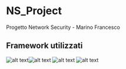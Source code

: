 # NS_Project
Progetto Network Security - Marino Francesco

## Framework utilizzati
![alt text](https://cdn.iconscout.com/icon/free/png-256/docker-2752207-2285024.png)![alt text](https://upload.wikimedia.org/wikipedia/commons/thumb/9/9a/Visual_Studio_Code_1.35_icon.svg/2048px-Visual_Studio_Code_1.35_icon.svg.png)
![alt text](https://upload.wikimedia.org/wikipedia/commons/thumb/c/c3/Python-logo-notext.svg/800px-Python-logo-notext.svg.png)
![alt text](https://tinyurl.com/4my22ah8)
